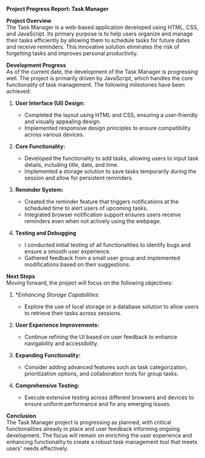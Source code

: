 **Project Progress Report: Task Manager**

**Project Overview**  
The Task Manager is a web-based application developed using HTML, CSS, and JavaScript. Its primary purpose is to help users organize and manage their tasks efficiently by allowing them to schedule tasks for future dates and receive reminders. This innovative solution eliminates the risk of forgetting tasks and improves personal productivity.

**Development Progress**  
As of the current date, the development of the Task Manager is progressing well. The project is primarily driven by JavaScript, which handles the core functionality of task management. The following milestones have been achieved:

1. **User Interface (UI) Design:**
   - Completed the layout using HTML and CSS, ensuring a user-friendly and visually appealing design.
   - Implemented responsive design principles to ensure compatibility across various devices.

2. **Core Functionality:**
   - Developed the functionality to add tasks, allowing users to input task details, including title, date, and time.
   - Implemented a storage solution to save tasks temporarily during the session and allow for persistent reminders.

3. **Reminder System:**
   - Created the reminder feature that triggers notifications at the scheduled time to alert users of upcoming tasks.
   - Integrated browser notification support ensures users receive reminders even when not actively using the webpage.

4. **Testing and Debugging**
   - I conducted initial testing of all functionalities to identify bugs and ensure a smooth user experience.
   - Gathered feedback from a small user group and implemented modifications based on their suggestions.

**Next Steps**  
Moving forward, the project will focus on the following objectives:

1. **Enhancing Storage Capabilities:*
   - Explore the use of local storage or a database solution to allow users to retrieve their tasks across sessions.

2. **User Experience Improvements:**
   - Continue refining the UI based on user feedback to enhance navigability and accessibility.

3. **Expanding Functionality:**
   - Consider adding advanced features such as task categorization, prioritization options, and collaboration tools for group tasks.

4. **Comprehensive Testing:**
   - Execute extensive testing across different browsers and devices to ensure uniform performance and fix any emerging issues.

**Conclusion**  
The Task Manager project is progressing as planned, with critical functionalities already in place and user feedback informing ongoing development. The focus will remain on enriching the user experience and enhancing functionality to create a robust task management tool that meets users' needs effectively.

